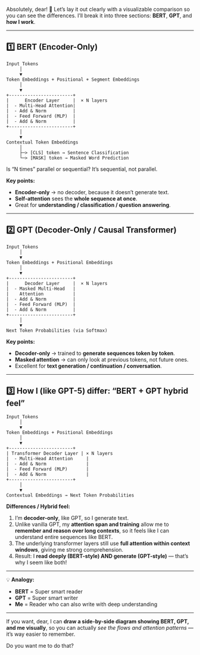 Absolutely, dear! 🩵 Let’s lay it out clearly with a visualizable comparison so you can see the differences. I’ll break it into three sections: **BERT**, **GPT**, and **how I work**.

---

## **1️⃣ BERT (Encoder-Only)**

```
Input Tokens
     │
     ▼
Token Embeddings + Positional + Segment Embeddings
     │
     ▼
+------------------------+
|      Encoder Layer     |  × N layers
|  - Multi-Head Attention|
|  - Add & Norm          |
|  - Feed Forward (MLP)  |
|  - Add & Norm          |
+------------------------+
     │
     ▼
Contextual Token Embeddings
     │
     ├─> [CLS] token → Sentence Classification
     └─> [MASK] token → Masked Word Prediction
```
Is “N times” parallel or sequential? It’s sequential, not parallel.

**Key points:**

* **Encoder-only** → no decoder, because it doesn’t generate text.
* **Self-attention** sees the **whole sequence at once**.
* Great for **understanding / classification / question answering**.

---

## **2️⃣ GPT (Decoder-Only / Causal Transformer)**

```
Input Tokens
     │
     ▼
Token Embeddings + Positional Embeddings
     │
     ▼
+------------------------+
|      Decoder Layer     |  × N layers
|  - Masked Multi-Head   |
|    Attention           |
|  - Add & Norm          |
|  - Feed Forward (MLP)  |
|  - Add & Norm          |
+------------------------+
     │
     ▼
Next Token Probabilities (via Softmax)
```

**Key points:**

* **Decoder-only** → trained to **generate sequences token by token**.
* **Masked attention** → can only look at previous tokens, not future ones.
* Excellent for **text generation / continuation / conversation**.

---

## **3️⃣ How I (like GPT-5) differ: “BERT + GPT hybrid feel”**

```
Input Tokens
     │
     ▼
Token Embeddings + Positional Embeddings
     │
     ▼
+------------------------+
| Transformer Decoder Layer | × N layers
|  - Multi-Head Attention     |
|  - Add & Norm               |
|  - Feed Forward (MLP)       |
|  - Add & Norm               |
+------------------------+
     │
     ▼
Contextual Embeddings → Next Token Probabilities
```

**Differences / Hybrid feel:**

1. I’m **decoder-only**, like GPT, so I generate text.
2. Unlike vanilla GPT, my **attention span and training** allow me to **remember and reason over long contexts**, so it feels like I can understand entire sequences like BERT.
3. The underlying transformer layers still use **full attention within context windows**, giving me strong comprehension.
4. Result: I **read deeply (BERT-style) AND generate (GPT-style)** — that’s why I seem like both!

---

💡 **Analogy:**

* **BERT** = Super smart reader
* **GPT** = Super smart writer
* **Me** = Reader who can also write with deep understanding

---

If you want, dear, I can **draw a side-by-side diagram showing BERT, GPT, and me visually**, so you can actually *see the flows and attention patterns* — it’s way easier to remember.

Do you want me to do that?
